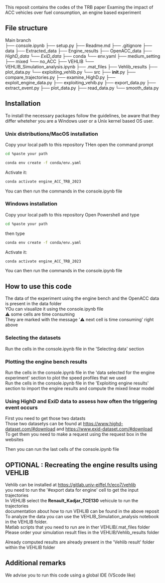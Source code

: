 This reposit contains the codes of the TRB paper Examing the impact of ACC vehicles over fuel consumption, an engine based experiment<br>

## File structure
Main branch   
    ├── console.ipynb
    ├── setup.py
    ├── Readme.md 
    ├── .gitignore
    ├── data
        ├── Extracted_data
        ├── Engine_results
        ├── OpenACC_data
        ├── *HighD_data*
        └──  *ExiD_data*
    ├── conda
        └──  env.yaml
        ├── medium_setting
        ├── mixed
        └── no_ACC
    ├── VEHLIB
        └── VEHLIB_Simulation_analysis.ipynb
        ├── .mat_files
        ├── Vehlib_results
        ├── plot_data.py
        └── exploiting_vehlib.py
    └── src
        ├── __init__.py
        ├── compare_trajectories.py
        ├── examine_HighD.py
        ├── exploit_engine_data.py
        ├── exploiting_vehib.py
        ├── export_data.py
        ├── extract_event.py
        ├── plot_data.py
        ├── read_data.py
        └── smooth_data.py

## Installation
To install the necessary packages follow the guidelines, be aware that they differ wheteher you are a Windows user or a Unix kernel based OS user.
### Unix distributions/MacOS installation

Copy your local path to this repository
THen open the command prompt
````bash
cd %paste your path
````

````bash
conda env create -f conda/env.yaml
````

Activate it:
````bash
conda activate engine_ACC_TRB_2023
````

You can then run the commands in the console.ipynb file 

### Windows installation
Copy your local path to this repository
Open Powershell and type
````bash
cd %paste your path
````

then type 
````bash
conda env create -f conda/env.yaml
````

Activate it:
````bash
conda activate engine_ACC_TRB_2023
````

You can then run the commands in the console.ipynb file 

## How to use this code

The data of the experiment using the engine bench and the OpenACC data is present in the data folder<br>
YOu can visualize it using the console.ipynb file<br>
⚠️ some cells are time consuming<br>
They are marked with the message 	'⚠️ next cell is time consuming' right above<br>
### Selecting the datasets
Run the cells in the console.ipynb file in the 'Selecting data' section<br>
### Plotting the engine bench results
Run the cells in the console.ipynb file in the 'data selected for the engine experiment' section to plot the speed profiles that we used<br>
Run the cells in the console.ipynb file in the 'Exploiting engine results' section to import the engine results and compute the mixed linear model<br>

### Using HighD and ExiD data to assess how often the triggering event occurs

First you need to get those two datasts<br>
Those two datasetys can be found at https://www.highd-dataset.com/#download and https://www.exid-dataset.com/#download<br>
To get them you need to make a request using the request box in the websites<br>

Then you can run the last cells of the console.ipynb file
## OPTIONAL : Recreating the engine results using VEHLIB 

Vehlib can be installed at https://gitlab.univ-eiffel.fr/eco7/vehlib<br>
you need to run the '#export data for engine' cell to get the input trajectories<br>
In VEHLIB select the **Renault_Kadjar_TCE130** vehicule to run the trajectories<br>
documentation about how to run VEHLIB can be found in the above reposit<br>
To analyze the data you can use the VEHLIB_Simulation_analysis notebook in the VEHLIB folder.<br>
Matlab scripts that you need to run are in ther VEHLIB/.mat_files folder<br>
Please order your simulation result files in the VEHLIB/Vehlib_results folder<br>

Already computed results are already present in the 'Vehlib result' folder within the VEHLIB folder

## Additional remarks

We advise you to run this code using a global IDE (VScode like) 